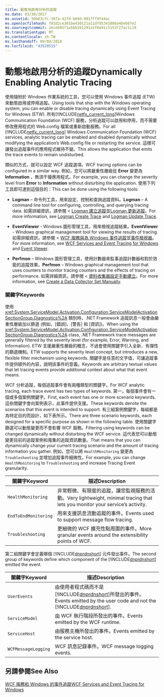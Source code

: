 ```yaml
---
title: 動態地啟用分析的追蹤
ms.date: 03/30/2017
ms.assetid: 58b63cfc-307a-427d-b69d-9917ff9f44ac
ms.openlocfilehash: f03d2ce381be430121a11df95341886a4be667e2
ms.sourcegitcommit: 2eceb05f1a5bb261291a1f6a91c5153727ac1c19
ms.translationtype: MT
ms.contentlocale: zh-TW
ms.lasthandoff: 09/04/2018
ms.locfileid: "43529515"
---
```

# <a name="dynamically-enabling-analytic-tracing"></a><span data-ttu-id="30c29-102">動態地啟用分析的追蹤</span><span class="sxs-lookup"><span data-stu-id="30c29-102">Dynamically Enabling Analytic Tracing</span></span>
<span data-ttu-id="30c29-103">使用隨附於 Windows 作業系統的工具，您可以使用 Windows 事件追蹤 (ETW) 來動態啟用或停用追蹤。</span><span class="sxs-lookup"><span data-stu-id="30c29-103">Using tools that ship with the Windows operating system, you can enable or disable tracing dynamically using Event Tracing for Windows (ETW).</span></span> <span data-ttu-id="30c29-104">所有[!INCLUDE[netfx_current_long](../../../../../includes/netfx-current-long-md.md)]Windows Communication Foundation (WCF) 服務，分析追蹤可以啟用和停用，而不需要修改應用程式的 Web.config 檔案或重新啟動服務。</span><span class="sxs-lookup"><span data-stu-id="30c29-104">For all [!INCLUDE[netfx_current_long](../../../../../includes/netfx-current-long-md.md)] Windows Communication Foundation (WCF) services, analytic tracing can be enabled and disabled dynamically without modifying the application’s Web.config file or restarting the service.</span></span> <span data-ttu-id="30c29-105">這樣可讓發出追蹤事件的應用程式維持不變。</span><span class="sxs-lookup"><span data-stu-id="30c29-105">This allows the application that emits the trace events to remain undisturbed.</span></span>  
  
 <span data-ttu-id="30c29-106">類似的方式，就可以設定 WCF 追蹤選項。</span><span class="sxs-lookup"><span data-stu-id="30c29-106">WCF tracing options can be configured in a similar way.</span></span> <span data-ttu-id="30c29-107">例如，您可以將嚴重性層級從 **Error** 變更為 **Information** ，無須干擾應用程式。</span><span class="sxs-lookup"><span data-stu-id="30c29-107">For example, you can change the severity level from **Error** to **Information** without disturbing the application.</span></span> <span data-ttu-id="30c29-108">使用下列工具即可達到這個目的：</span><span class="sxs-lookup"><span data-stu-id="30c29-108">This can be done using the following tools:</span></span>  
  
-   <span data-ttu-id="30c29-109">**Logman** – 命令列工具，用來設定、控制和查詢追蹤資料。</span><span class="sxs-lookup"><span data-stu-id="30c29-109">**Logman** – A command line tool for configuring, controlling, and querying tracing data.</span></span> <span data-ttu-id="30c29-110">如需詳細資訊，請參閱 < [Logman 建立追蹤](https://go.microsoft.com/fwlink/?LinkId=165426)並[Logman 更新追蹤](https://go.microsoft.com/fwlink/?LinkId=165427)。</span><span class="sxs-lookup"><span data-stu-id="30c29-110">For more information, see [Logman Create Trace](https://go.microsoft.com/fwlink/?LinkId=165426) and [Logman Update Trace](https://go.microsoft.com/fwlink/?LinkId=165427).</span></span>  
  
-   <span data-ttu-id="30c29-111">**EventViewer** - Windows 圖形管理工具，用來檢視追蹤結果。</span><span class="sxs-lookup"><span data-stu-id="30c29-111">**EventViewer** - Windows graphical management tool for viewing the results of tracing.</span></span> <span data-ttu-id="30c29-112">如需詳細資訊，請參閱 < [WCF 服務與為 Windows 事件追蹤](../../../../../docs/framework/wcf/samples/wcf-services-and-event-tracing-for-windows.md)並[事件檢視器](https://go.microsoft.com/fwlink/?LinkId=165428)。</span><span class="sxs-lookup"><span data-stu-id="30c29-112">For more information, see [WCF Services and Event Tracing for Windows](../../../../../docs/framework/wcf/samples/wcf-services-and-event-tracing-for-windows.md) and [Event Viewer](https://go.microsoft.com/fwlink/?LinkId=165428).</span></span>  
  
-   <span data-ttu-id="30c29-113">**Perfmon** – Windows 圖形管理工具，使用計數器來監事追蹤計數器和對於效能的追蹤效果。</span><span class="sxs-lookup"><span data-stu-id="30c29-113">**Perfmon** – Windows graphical management tool that uses counters to monitor tracing counters and the effects of tracing on performance.</span></span> <span data-ttu-id="30c29-114">如需詳細資訊，請參閱 <<c0> [ 資料收集器設定手動建立](https://go.microsoft.com/fwlink/?LinkId=165429)。</span><span class="sxs-lookup"><span data-stu-id="30c29-114">For more information, see [Create a Data Collector Set Manually](https://go.microsoft.com/fwlink/?LinkId=165429).</span></span>  
  
### <a name="keywords"></a><span data-ttu-id="30c29-115">關鍵字</span><span class="sxs-lookup"><span data-stu-id="30c29-115">Keywords</span></span>  
 <span data-ttu-id="30c29-116">使用 <xref:System.ServiceModel.Activation.Configuration.ServiceModelActivationSectionGroup.Diagnostics%2A> 類別時，.NET Framework 追蹤訊息一般會由嚴重性層級加以篩選 (例如，[錯誤]、[警告] 和 [資訊])。</span><span class="sxs-lookup"><span data-stu-id="30c29-116">When using the <xref:System.ServiceModel.Activation.Configuration.ServiceModelActivationSectionGroup.Diagnostics%2A> class, .NET Framework trace messages are generally filtered by the severity level (for example, Error, Warning, and Information).</span></span> <span data-ttu-id="30c29-117">ETW 支援嚴重性層級的概念，不過會使用關鍵字引入全新、有彈性的篩選機制。</span><span class="sxs-lookup"><span data-stu-id="30c29-117">ETW supports the severity level concept, but introduces a new, flexible filter mechanism using keywords.</span></span> <span data-ttu-id="30c29-118">關鍵字是任意的文字值，可讓追蹤事件提供額外的內容，說明該事件的意義。</span><span class="sxs-lookup"><span data-stu-id="30c29-118">Keywords are arbitrary textual values that let tracing events provide additional context about what that event means.</span></span>  
  
 <span data-ttu-id="30c29-119">WCF 分析追蹤，每個追蹤事件會有兩種類型的關鍵字。</span><span class="sxs-lookup"><span data-stu-id="30c29-119">For WCF analytic tracing, each trace event has two types of keywords.</span></span> <span data-ttu-id="30c29-120">第一，每個事件會有一個或多個案例關鍵字。</span><span class="sxs-lookup"><span data-stu-id="30c29-120">First, each event has one or more scenario keywords.</span></span> <span data-ttu-id="30c29-121">這些關鍵字會向案例表示，此事件提供支援。</span><span class="sxs-lookup"><span data-stu-id="30c29-121">These keywords denote the scenarios that this event is intended to support.</span></span> <span data-ttu-id="30c29-122">有三組案例關鍵字，每組都是為特定目的而設計，如下表所示。</span><span class="sxs-lookup"><span data-stu-id="30c29-122">There are three scenario keywords, each designed for a specific purpose as shown in the following table.</span></span> <span data-ttu-id="30c29-123">使用關鍵字篩選可以動態變更而不會影響 WCF 服務。</span><span class="sxs-lookup"><span data-stu-id="30c29-123">Filtering using keywords can be changed dynamically without disturbing the WCF service.</span></span> <span data-ttu-id="30c29-124">這代表您可以動態變更目前的追蹤案例和蒐集的追蹤資訊數量。</span><span class="sxs-lookup"><span data-stu-id="30c29-124">That means that you can dynamically change your current tracing scenario and the amount of tracing information you gather.</span></span> <span data-ttu-id="30c29-125">例如，您可以將 `HealthMonitoring` 變更為 `Troubleshooting` 並增加追蹤事件細微性。</span><span class="sxs-lookup"><span data-stu-id="30c29-125">For example, you can change `HealthMonitoring` to `Troubleshooting` and increase Tracing Event granularity.</span></span>  
  
|<span data-ttu-id="30c29-126">關鍵字</span><span class="sxs-lookup"><span data-stu-id="30c29-126">Keyword</span></span>|<span data-ttu-id="30c29-127">描述</span><span class="sxs-lookup"><span data-stu-id="30c29-127">Description</span></span>|  
|-------------|-----------------|  
|`HealthMonitoring`|<span data-ttu-id="30c29-128">非常輕微、有限度的追蹤，讓您監視服務的活動。</span><span class="sxs-lookup"><span data-stu-id="30c29-128">Very lightweight, minimal tracing that lets you monitor your service’s activity.</span></span>|  
|`EndToEndMonitoring`|<span data-ttu-id="30c29-129">用來支援訊息流動追蹤的事件。</span><span class="sxs-lookup"><span data-stu-id="30c29-129">Events used to support message flow tracing.</span></span>|  
|`Troubleshooting`|<span data-ttu-id="30c29-130">更細微的 WCF 擴充性點周圍的事件。</span><span class="sxs-lookup"><span data-stu-id="30c29-130">More granular events around the extensibility points of WCF.</span></span>|  
  
 <span data-ttu-id="30c29-131">第二組關鍵字會定義哪個 [!INCLUDE[dnprdnshort](../../../../../includes/dnprdnshort-md.md)] 元件發出事件。</span><span class="sxs-lookup"><span data-stu-id="30c29-131">The second group of keywords define which component of the [!INCLUDE[dnprdnshort](../../../../../includes/dnprdnshort-md.md)] emitted the event.</span></span>  
  
|<span data-ttu-id="30c29-132">關鍵字</span><span class="sxs-lookup"><span data-stu-id="30c29-132">Keyword</span></span>|<span data-ttu-id="30c29-133">描述</span><span class="sxs-lookup"><span data-stu-id="30c29-133">Description</span></span>|  
|-------------|-----------------|  
|`UserEvents`|<span data-ttu-id="30c29-134">由使用者程式碼而不是 [!INCLUDE[dnprdnshort](../../../../../includes/dnprdnshort-md.md)]所發出的事件。</span><span class="sxs-lookup"><span data-stu-id="30c29-134">Events emitted by the user code and not the [!INCLUDE[dnprdnshort](../../../../../includes/dnprdnshort-md.md)].</span></span>|  
|`ServiceModel`|<span data-ttu-id="30c29-135">由 WCF 執行階段所發出的事件。</span><span class="sxs-lookup"><span data-stu-id="30c29-135">Events emitted by the WCF runtime.</span></span>|  
|`ServiceHost`|<span data-ttu-id="30c29-136">由服務主機所發出的事件。</span><span class="sxs-lookup"><span data-stu-id="30c29-136">Events emitted by the service host.</span></span>|  
|`WCFMessageLogging`|<span data-ttu-id="30c29-137">WCF 訊息記錄事件。</span><span class="sxs-lookup"><span data-stu-id="30c29-137">WCF message logging events.</span></span>|  
  
## <a name="see-also"></a><span data-ttu-id="30c29-138">另請參閱</span><span class="sxs-lookup"><span data-stu-id="30c29-138">See Also</span></span>  
 [<span data-ttu-id="30c29-139">WCF 服務和 Windows 的事件追蹤</span><span class="sxs-lookup"><span data-stu-id="30c29-139">WCF Services and Event Tracing for Windows</span></span>](../../../../../docs/framework/wcf/samples/wcf-services-and-event-tracing-for-windows.md)
